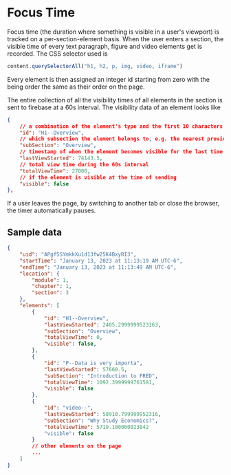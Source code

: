 # Focus Time

Focus time (the duration where something is visible in a user's viewport) is tracked on a per-section-element basis. When the user enters a section, the visible time of every text paragraph, figure and video elements get is recorded. The CSS selector used is

```javascript
content.querySelectorAll("h1, h2, p, img, video, iframe")
```

Every element is then assigned an integer id starting from zero with the being order the same as their order on the page.

The entire collection of all the visibility times of all elements in the section is sent to firebase at a 60s interval. The visibility data of an element looks like

```json
{
    // a combination of the element's type and the first 10 characters of its content nodeType--first10characters
    "id": "H1--Overview",
    // which subsection the element belongs to, e.g. the nearest previous h1 heading
    "subSection": "Overview",
    // timestamp of when the element becomes visible for the last time
    "lastViewStarted": 74143.5,
    // total view time during the 60s interval
    "totalViewTime": 27000,
    // if the element is visible at the time of sending
    "visible": false
},
```

If a user leaves the page, by switching to another tab or close the browser, the timer automatically pauses.

## Sample data

```json
{
    "uid": "APgf5SYmkkXu1d13fw25K4BxyRI3",
    "startTime": "January 13, 2023 at 11:13:19 AM UTC-6",
    "endTime": "January 13, 2023 at 11:13:49 AM UTC-6",
    "location": {
        "module": 1,
        "chapter": 1,
        "section": 3
    },
    "elements": [
        {
            "id": "H1--Overview",
            "lastViewStarted": 2405.2999999523163,
            "subSection": "Overview",
            "totalViewTime": 0,
            "visible": false,
        },
        {
            "id": "P--Data is very importa",
            "lastViewStarted": 57660.5,
            "subSection": "Introduction to FRED",
            "totalViewTime": 1092.3999999761581,
            "visible": false
        },
        {
            "id": "video--",
            "lastViewStarted": 58910.799999952316,
            "subSection": "Why Study Economics?",
            "totalViewTime": 5719.100000023842
            "visible": false
        }
        // other elements on the page
        ...
    ]
}
```